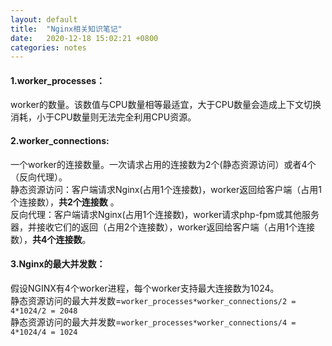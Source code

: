 ```yaml
---
layout: default
title:  "Nginx相关知识笔记"
date:   2020-12-18 15:02:21 +0800
categories: notes
---
```

#### 1.worker_processes： 
worker的数量。该数值与CPU数量相等最适宜，大于CPU数量会造成上下文切换消耗，小于CPU数量则无法完全利用CPU资源。 
<!--more-->

#### 2.worker_connections:
一个worker的连接数量。一次请求占用的连接数为2个(静态资源访问）或者4个（反向代理）。  
静态资源访问：客户端请求Nginx(占用1个连接数)，worker返回给客户端（占用1个连接数），__共2个连接数__ 。  
反向代理：客户端请求Nginx(占用1个连接数)，worker请求php-fpm或其他服务器，并接收它们的返回（占用2个连接数），worker返回给客户端（占用1个连接数），__共4个连接数__。  

#### 3.Nginx的最大并发数：
假设NGINX有4个worker进程，每个worker支持最大连接数为1024。  
静态资源访问的最大并发数=`worker_processes*worker_connections/2 = 4*1024/2 = 2048`  
静态资源访问的最大并发数=`worker_processes*worker_connections/4 = 4*1024/4 = 1024`

